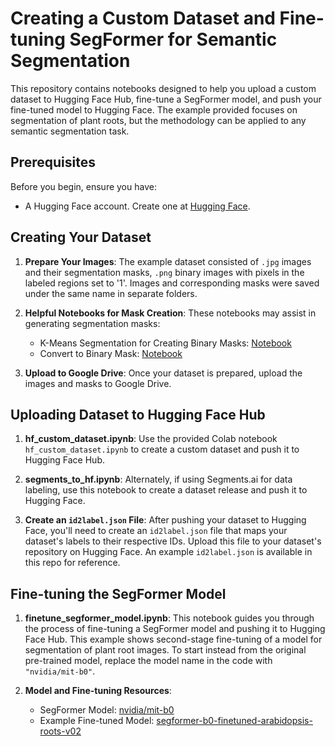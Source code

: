 # Creating a Custom Dataset and Fine-tuning SegFormer for Semantic Segmentation

This repository contains notebooks designed to help you upload a custom dataset to Hugging Face Hub, fine-tune a SegFormer model, and push your fine-tuned model to Hugging Face. The example provided focuses on segmentation of plant roots, but the methodology can be applied to any semantic segmentation task.

## Prerequisites

Before you begin, ensure you have:
- A Hugging Face account. Create one at [Hugging Face](https://huggingface.co/join).

## Creating Your Dataset

1. **Prepare Your Images**: The example dataset consisted of `.jpg` images and their segmentation masks, `.png` binary images with pixels in the labeled regions set to '1'. Images and corresponding masks were saved under the same name in separate folders.

3. **Helpful Notebooks for Mask Creation**: These notebooks may assist in generating segmentation masks:
   - K-Means Segmentation for Creating Binary Masks: [Notebook](https://github.com/jacquelinegrimm/kmeans-segmentation/blob/main/arabidopsis_root_segmentation_kmeans.ipynb)
   - Convert to Binary Mask: [Notebook](https://github.com/jacquelinegrimm/useful-scripts/blob/main/convert_to_binary.ipynb)

4. **Upload to Google Drive**: Once your dataset is prepared, upload the images and masks to Google Drive.

## Uploading Dataset to Hugging Face Hub

1. **hf_custom_dataset.ipynb**: Use the provided Colab notebook `hf_custom_dataset.ipynb` to create a custom dataset and push it to Hugging Face Hub.

2. **segments_to_hf.ipynb**: Alternately, if using Segments.ai for data labeling, use this notebook to create a dataset release and push it to Hugging Face.

3. **Create an `id2label.json` File**: After pushing your dataset to Hugging Face, you'll need to create an `id2label.json` file that maps your dataset's labels to their respective IDs. Upload this file to your dataset's repository on Hugging Face. An example `id2label.json` is available in this repo for reference.

## Fine-tuning the SegFormer Model

1. **finetune_segformer_model.ipynb**: This notebook guides you through the process of fine-tuning a SegFormer model and pushing it to Hugging Face Hub. This example shows second-stage fine-tuning of a model for segmentation of plant root images. To start instead from the original pre-trained model, replace the model name in the code with `"nvidia/mit-b0"`.

2. **Model and Fine-tuning Resources**:
   - SegFormer Model: [nvidia/mit-b0](https://huggingface.co/nvidia/mit-b0)
   - Example Fine-tuned Model: [segformer-b0-finetuned-arabidopsis-roots-v02](https://huggingface.co/jacquelinegrimm/segformer-b0-finetuned-arabidopsis-roots-v02)
